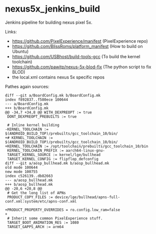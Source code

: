 # nexus5x_jenkins_build
Jenkins pipeline for building nexus pixel 5x.

Links:
  - https://github.com/PixelExperience/manifest (PixelExperience repo)
  - https://github.com/BlissRoms/platform_manifest (How to build on Ubuntu)
  - https://github.com/USBhost/build-tools-gcc (To build the kernel toolchain)
  - https://github.com/pawitp/nexus-5x-blod-fix (The python script to fix BLOD)
  - the local.xml contains nexus 5x specific repos
  
Pathes again sources:
```
diff --git a/BoardConfig.mk b/BoardConfig.mk
index f892837..f580ece 100644
--- a/BoardConfig.mk
+++ b/BoardConfig.mk
@@ -34,7 +34,8 @@ WITH_DEXPREOPT := true
 DONT_DEXPREOPT_PREBUILTS := true

 # Inline kernel building
-KERNEL_TOOLCHAIN := $(ANDROID_BUILD_TOP)/prebuilts/gcc_toolchain_10/bin/
+# KERNEL_TOOLCHAIN := $(ANDROID_BUILD_TOP)/prebuilts/gcc_toolchain_10/bin/
+KERNEL_TOOLCHAIN := /opt/toolchain/prebuilts/gcc_toolchain_10/bin
 KERNEL_TOOLCHAIN_PREFIX := aarch64-linux-gnu-
 TARGET_KERNEL_SOURCE := kernel/lge/bullhead
 TARGET_KERNEL_CONFIG := flipflop_defconfig
diff --git a/aosp_bullhead.mk b/aosp_bullhead.mk
old mode 100644
new mode 100755
index c526139..db82663
--- a/aosp_bullhead.mk
+++ b/aosp_bullhead.mk
@@ -20,6 +20,8 @@
 # Get the long list of APNs
 PRODUCT_COPY_FILES := device/lge/bullhead/apns-full-conf.xml:system/etc/apns-conf.xml

+PRODUCT_PROPERTY_OVERRIDES = ro.config.low_ram=false
+
 # Inherit some common PixelExperience stuff.
 TARGET_BOOT_ANIMATION_RES := 1080
 TARGET_GAPPS_ARCH := arm64
```
 
